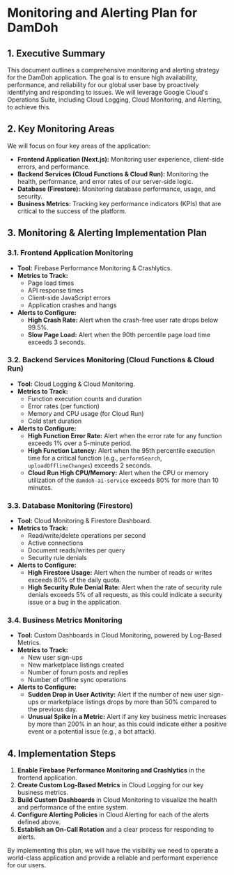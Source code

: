 
# Monitoring and Alerting Plan for DamDoh

## 1. Executive Summary

This document outlines a comprehensive monitoring and alerting strategy for the DamDoh application. The goal is to ensure high availability, performance, and reliability for our global user base by proactively identifying and responding to issues. We will leverage Google Cloud's Operations Suite, including Cloud Logging, Cloud Monitoring, and Alerting, to achieve this.

## 2. Key Monitoring Areas

We will focus on four key areas of the application:

*   **Frontend Application (Next.js):** Monitoring user experience, client-side errors, and performance.
*   **Backend Services (Cloud Functions & Cloud Run):** Monitoring the health, performance, and error rates of our server-side logic.
*   **Database (Firestore):** Monitoring database performance, usage, and security.
*   **Business Metrics:** Tracking key performance indicators (KPIs) that are critical to the success of the platform.

## 3. Monitoring & Alerting Implementation Plan

### 3.1. Frontend Application Monitoring

*   **Tool:** Firebase Performance Monitoring & Crashlytics.
*   **Metrics to Track:**
    *   Page load times
    *   API response times
    *   Client-side JavaScript errors
    *   Application crashes and hangs
*   **Alerts to Configure:**
    *   **High Crash Rate:** Alert when the crash-free user rate drops below 99.5%.
    *   **Slow Page Load:** Alert when the 90th percentile page load time exceeds 3 seconds.

### 3.2. Backend Services Monitoring (Cloud Functions & Cloud Run)

*   **Tool:** Cloud Logging & Cloud Monitoring.
*   **Metrics to Track:**
    *   Function execution counts and duration
    *   Error rates (per function)
    *   Memory and CPU usage (for Cloud Run)
    *   Cold start duration
*   **Alerts to Configure:**
    *   **High Function Error Rate:** Alert when the error rate for any function exceeds 1% over a 5-minute period.
    *   **High Function Latency:** Alert when the 95th percentile execution time for a critical function (e.g., `performSearch`, `uploadOfflineChanges`) exceeds 2 seconds.
    *   **Cloud Run High CPU/Memory:** Alert when the CPU or memory utilization of the `damdoh-ai-service` exceeds 80% for more than 10 minutes.

### 3.3. Database Monitoring (Firestore)

*   **Tool:** Cloud Monitoring & Firestore Dashboard.
*   **Metrics to Track:**
    *   Read/write/delete operations per second
    *   Active connections
    *   Document reads/writes per query
    *   Security rule denials
*   **Alerts to Configure:**
    *   **High Firestore Usage:** Alert when the number of reads or writes exceeds 80% of the daily quota.
    *   **High Security Rule Denial Rate:** Alert when the rate of security rule denials exceeds 5% of all requests, as this could indicate a security issue or a bug in the application.

### 3.4. Business Metrics Monitoring

*   **Tool:** Custom Dashboards in Cloud Monitoring, powered by Log-Based Metrics.
*   **Metrics to Track:**
    *   New user sign-ups
    *   New marketplace listings created
    *   Number of forum posts and replies
    *   Number of offline sync operations
*   **Alerts to Configure:**
    *   **Sudden Drop in User Activity:** Alert if the number of new user sign-ups or marketplace listings drops by more than 50% compared to the previous day.
    *   **Unusual Spike in a Metric:** Alert if any key business metric increases by more than 200% in an hour, as this could indicate either a positive event or a potential issue (e.g., a bot attack).

## 4. Implementation Steps

1.  **Enable Firebase Performance Monitoring and Crashlytics** in the frontend application.
2.  **Create Custom Log-Based Metrics** in Cloud Logging for our key business metrics.
3.  **Build Custom Dashboards** in Cloud Monitoring to visualize the health and performance of the entire system.
4.  **Configure Alerting Policies** in Cloud Alerting for each of the alerts defined above.
5.  **Establish an On-Call Rotation** and a clear process for responding to alerts.

By implementing this plan, we will have the visibility we need to operate a world-class application and provide a reliable and performant experience for our users.
